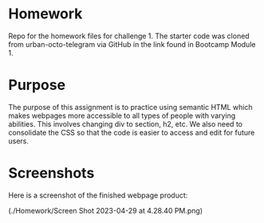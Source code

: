 # Homework

Repo for the homework files for challenge 1. The starter code was cloned from urban-octo-telegram via GitHub in the link found in Bootcamp Module 1.

# Purpose

The purpose of this assignment is to practice using semantic HTML which makes webpages more accessible to all types of people with varying abilities. This involves changing div to section, h2, etc. We also need to consolidate the CSS so that the code is easier to access and edit for future users.

# Screenshots

Here is a screenshot of the finished webpage product:

(./Homework/Screen Shot 2023-04-29 at 4.28.40 PM.png)
